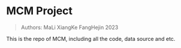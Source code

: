# MCM Project

> Authors: MaLi XiangKe FangHejin
> 2023

This is the repo of MCM, including all the code, data source and etc.